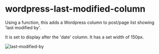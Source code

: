 # wordpress-last-modified-column
Using a function, this adds a Wordpress column to post/page list showing 'last modified by'.

It is set to display after the 'date' column. It has a set width of 150px.


![last-modified-by](https://github.com/sgripp/wordpress-last-modified-column/assets/52612147/e0cbf86a-5534-43b6-9ae8-000b1203ff3b)
